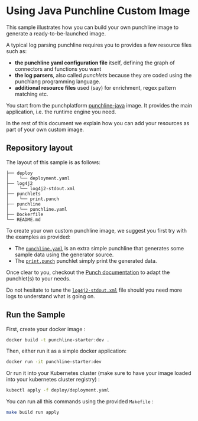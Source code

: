 # Using Java Punchline Custom Image

This sample illustrates how you can build your own punchline image to generate a ready-to-be-launched image.

A typical log parsing punchline requires you to provides a few resource files such as:
* **the punchline yaml configuration file** itself, defining the graph of connectors and functions you want
* **the log parsers**, also called *punchlets* because they are coded using the punchlang programming language.
* **additional resource files** used (say) for enrichment, regex pattern matching etc.

You start from the
punchplatform [punchline-java](https://github.com/punchplatform/punch-license/pkgs/container/punchline-java) image. It
provides the main application, i.e. the runtime engine you need.

In the rest of this document we explain how you can add your resources as part of your own custom image.

## Repository layout

The layout of this sample is as follows:

```
├── deploy
│    └── deployment.yaml
├── log4j2
│    └── log4j2-stdout.xml
├── punchlets
│    └── print.punch
├── punchline
│    └── punchline.yaml
├── Dockerfile
└── README.md
```

To create your own custom punchline image, we suggest you first try with the examples as provided:

* The [`punchline.yaml`](punchline/punchline.yaml) is an extra simple punchline that generates some
  sample data using the generator source.
* The [`print.punch`](punchlets/print.punch) punchlet simply print the generated data.

Once clear to you, checkout the [Punch documentation](https://punch-1.gitbook.io/punch-doc/) to adapt the punchlet(s)
to your needs.

Do not hesitate to tune the [`log4j2-stdout.xml`](log4j2/log4j2-stdout.xml) file should you need more logs to understand
what is going on.

## Run the Sample

First, create your docker image :

```sh
docker build -t punchline-starter:dev .
```

Then, either run it as a simple docker application:

```sh
docker run -it punchline-starter:dev
```

Or run it into your Kubernetes cluster (make sure to have your image loaded into your kubernetes cluster registry) :

```sh
kubectl apply -f deploy/deployment.yaml 
```

You can run all this commands using the provided `Makefile` :

```sh
make build run apply
```
